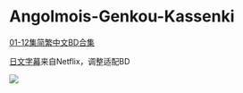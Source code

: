 # Angolmois-Genkou-Kassenki

[01-12集简繁中文BD合集](https://github.com/Nekomoekissaten-SUB/Nekomoekissaten-Storage/releases/download/subtitle_pkg/Angolmois_BD_zho.7z)

[日文字幕](https://github.com/Nekomoekissaten-SUB/Nekomoekissaten-Storage/releases/download/subtitle_jpn/Angolmois_jpn_NFLX_BD.7z)来自Netflix，调整适配BD

![](https://nekomoe.pages.dev/images/2018-07/Angolmois.jpg)
